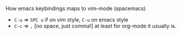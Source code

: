 How emacs keybindings maps to vim-mode (spacemacs)
- `C-u` => `SPC u` if on vim style, `C-u` on emacs style
- `C-c` => `,` [no space, just comma!] at least for org-mode it usually is.

